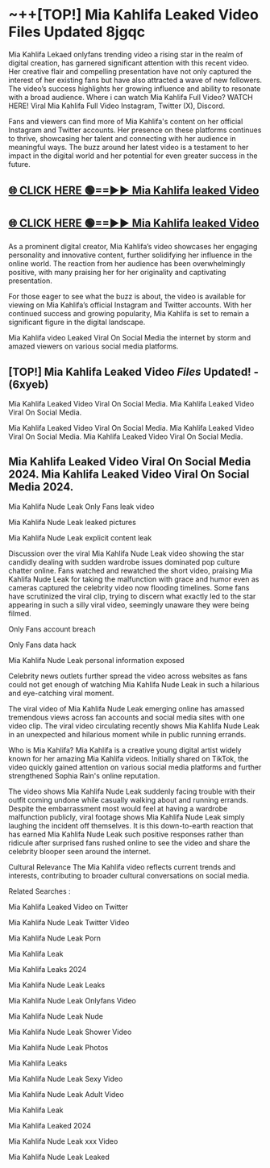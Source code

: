 # ~++[TOP!] Mia Kahlifa Leaked Video Files Updated 8jgqc

 Mia Kahlifa Lekaed onlyfans trending video a rising star in the realm of digital creation, has garnered significant attention with this recent video. Her creative flair and compelling presentation have not only captured the interest of her existing fans but have also attracted a wave of new followers. The video’s success highlights her growing influence and ability to resonate with a broad audience.
Where i can watch  Mia Kahlifa Full Video? WATCH HERE! Viral  Mia Kahlifa Full Video Instagram, Twitter (X), Discord.


Fans and viewers can find more of  Mia Kahlifa's content on her official Instagram and Twitter accounts. Her presence on these platforms continues to thrive, showcasing her talent and connecting with her audience in meaningful ways. The buzz around her latest video is a testament to her impact in the digital world and her potential for even greater success in the future.


## [🌐 CLICK HERE 🟢==►►  Mia Kahlifa leaked Video ](https://onlyclips.site?title=Mia_Kahlifa&ref=git)

## [🌐 CLICK HERE 🟢==►►  Mia Kahlifa leaked Video ](https://onlyclips.site?title=Mia_Kahlifa&ref=git)


As a prominent digital creator,  Mia Kahlifa’s video showcases her engaging personality and innovative content, further solidifying her influence in the online world. The reaction from her audience has been overwhelmingly positive, with many praising her for her originality and captivating presentation.

For those eager to see what the buzz is about, the video is available for viewing on  Mia Kahlifa’s official Instagram and Twitter accounts. With her continued success and growing popularity,  Mia Kahlifa is set to remain a significant figure in the digital landscape.


  Mia Kahlifa video Leaked Viral On Social Media the internet by storm and amazed viewers on various social media platforms.


## [TOP!]  Mia Kahlifa Leaked Video *Files* Updated! - (6xyeb) 

 Mia Kahlifa Leaked Video Viral On Social Media. Mia Kahlifa Leaked Video Viral On Social Media.

 Mia Kahlifa Leaked Video Viral On Social Media. Mia Kahlifa Leaked Video Viral On Social Media. Mia Kahlifa Leaked Video Viral On Social Media.


##  Mia Kahlifa Leaked Video Viral On Social Media 2024. Mia Kahlifa Leaked Video Viral On Social Media 2024.
 Mia Kahlifa Nude Leak Only Fans leak video

 Mia Kahlifa Nude Leak leaked pictures

 Mia Kahlifa Nude Leak explicit content leak

Discussion over the viral  Mia Kahlifa Nude Leak video showing the star candidly dealing with sudden wardrobe issues dominated pop culture chatter online. Fans watched and rewatched the short video, praising  Mia Kahlifa Nude Leak for taking the malfunction with grace and humor even as cameras captured the celebrity video now flooding timelines. Some fans have scrutinized the viral clip, trying to discern what exactly led to the star appearing in such a silly viral video, seemingly unaware they were being filmed.


Only Fans account breach

Only Fans data hack

 Mia Kahlifa Nude Leak personal information exposed

Celebrity news outlets further spread the video across websites as fans could not get enough of watching  Mia Kahlifa Nude Leak in such a hilarious and eye-catching viral moment.


The viral video of  Mia Kahlifa Nude Leak emerging online has amassed tremendous views across fan accounts and social media sites with one video clip. The viral video circulating recently shows  Mia Kahlifa Nude Leak in an unexpected and hilarious moment while in public running errands.


Who is  Mia Kahlifa?  Mia Kahlifa is a creative young digital artist widely known for her amazing  Mia Kahlifa videos. Initially shared on TikTok, the video quickly gained attention on various social media platforms and further strengthened Sophia Rain's online reputation.

The video shows  Mia Kahlifa Nude Leak suddenly facing trouble with their outfit coming undone while casually walking about and running errands. Despite the embarrassment most would feel at having a wardrobe malfunction publicly, viral footage shows  Mia Kahlifa Nude Leak simply laughing the incident off themselves. It is this down-to-earth reaction that has earned  Mia Kahlifa Nude Leak such positive responses rather than ridicule after surprised fans rushed online to see the video and share the celebrity blooper seen around the internet.

Cultural Relevance The  Mia Kahlifa video reflects current trends and interests, contributing to broader cultural conversations on social media.

Related Searches :

 Mia Kahlifa Leaked Video on Twitter

 Mia Kahlifa Nude Leak Twitter Video

 Mia Kahlifa Nude Leak Porn

 Mia Kahlifa Leak 

 Mia Kahlifa Leaks 2024

 Mia Kahlifa Nude Leak Leaks

 Mia Kahlifa Nude Leak Onlyfans Video

 Mia Kahlifa Nude Leak Nude

 Mia Kahlifa Nude Leak Shower Video

 Mia Kahlifa Nude Leak Photos

 Mia Kahlifa Leaks

 Mia Kahlifa Nude Leak Sexy Video

 Mia Kahlifa Nude Leak Adult Video

 Mia Kahlifa Leak

 Mia Kahlifa Leaked 2024

 Mia Kahlifa Nude Leak xxx Video

 Mia Kahlifa Nude Leak Leaked